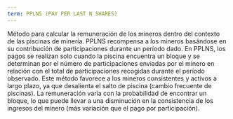 ```yaml
---
term: PPLNS (PAY PER LAST N SHARES)
---
```


Método para calcular la remuneración de los mineros dentro del contexto de las piscinas de minería. PPLNS recompensa a los mineros basándose en su contribución de participaciones durante un período dado. En PPLNS, los pagos se realizan solo cuando la piscina encuentra un bloque y se determinan por el número de participaciones enviadas por el minero en relación con el total de participaciones recogidas durante el período observado. Este método favorece a los mineros consistentes y activos a largo plazo, ya que desalienta el salto de piscina (cambio frecuente de piscinas). La remuneración varía con la probabilidad de encontrar un bloque, lo que puede llevar a una disminución en la consistencia de los ingresos del minero (más variación que el pago por participación).